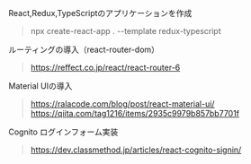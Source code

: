 React,Redux,TypeScriptのアプリケーションを作成  
> npx create-react-app . --template redux-typescript  

ルーティングの導入（react-router-dom）  
> https://reffect.co.jp/react/react-router-6  

Material UIの導入  
> https://ralacode.com/blog/post/react-material-ui/  
> https://qiita.com/tag1216/items/2935c9979b857bb7701f  

Cognito ログインフォーム実装  
> https://dev.classmethod.jp/articles/react-cognito-signin/  
